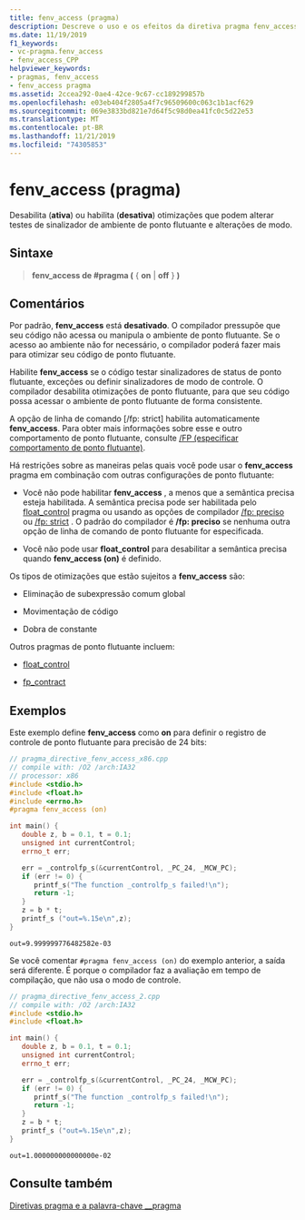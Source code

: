 ```yaml
---
title: fenv_access (pragma)
description: Descreve o uso e os efeitos da diretiva pragma fenv_access. A diretiva fenv_access controla o acesso ao ambiente de ponto flutuante em tempo de execução.
ms.date: 11/19/2019
f1_keywords:
- vc-pragma.fenv_access
- fenv_access_CPP
helpviewer_keywords:
- pragmas, fenv_access
- fenv_access pragma
ms.assetid: 2ccea292-0ae4-42ce-9c67-cc189299857b
ms.openlocfilehash: e03eb404f2805a4f7c96509600c063c1b1acf629
ms.sourcegitcommit: 069e3833bd821e7d64f5c98d0ea41fc0c5d22e53
ms.translationtype: MT
ms.contentlocale: pt-BR
ms.lasthandoff: 11/21/2019
ms.locfileid: "74305853"
---
```

# <a name="fenv_access-pragma"></a>fenv_access (pragma)

Desabilita (**ativa**) ou habilita (**desativa**) otimizações que podem alterar testes de sinalizador de ambiente de ponto flutuante e alterações de modo.

## <a name="syntax"></a>Sintaxe

> **fenv_access de #pragma (** { **on** | **off** } **)**

## <a name="remarks"></a>Comentários

Por padrão, **fenv_access** está **desativado**. O compilador pressupõe que seu código não acessa ou manipula o ambiente de ponto flutuante. Se o acesso ao ambiente não for necessário, o compilador poderá fazer mais para otimizar seu código de ponto flutuante.

Habilite **fenv_access** se o código testar sinalizadores de status de ponto flutuante, exceções ou definir sinalizadores de modo de controle. O compilador desabilita otimizações de ponto flutuante, para que seu código possa acessar o ambiente de ponto flutuante de forma consistente.

A opção de linha de comando [/fp: strict] habilita automaticamente **fenv_access**. Para obter mais informações sobre esse e outro comportamento de ponto flutuante, consulte [/FP (especificar comportamento de ponto flutuante)](../build/reference/fp-specify-floating-point-behavior.md).

Há restrições sobre as maneiras pelas quais você pode usar o **fenv_access** pragma em combinação com outras configurações de ponto flutuante:

- Você não pode habilitar **fenv_access** , a menos que a semântica precisa esteja habilitada. A semântica precisa pode ser habilitada pelo [float_control](float-control.md) pragma ou usando as opções de compilador [/fp: preciso](../build/reference/fp-specify-floating-point-behavior.md) ou [/fp: strict](../build/reference/fp-specify-floating-point-behavior.md) . O padrão do compilador é **/fp: preciso** se nenhuma outra opção de linha de comando de ponto flutuante for especificada.

- Você não pode usar **float_control** para desabilitar a semântica precisa quando **fenv_access (on)** é definido.

Os tipos de otimizações que estão sujeitos a **fenv_access** são:

- Eliminação de subexpressão comum global

- Movimentação de código

- Dobra de constante

Outros pragmas de ponto flutuante incluem:

- [float_control](../preprocessor/float-control.md)

- [fp_contract](../preprocessor/fp-contract.md)

## <a name="examples"></a>Exemplos

Este exemplo define **fenv_access** como **on** para definir o registro de controle de ponto flutuante para precisão de 24 bits:

```cpp
// pragma_directive_fenv_access_x86.cpp
// compile with: /O2 /arch:IA32
// processor: x86
#include <stdio.h>
#include <float.h>
#include <errno.h>
#pragma fenv_access (on)

int main() {
   double z, b = 0.1, t = 0.1;
   unsigned int currentControl;
   errno_t err;

   err = _controlfp_s(&currentControl, _PC_24, _MCW_PC);
   if (err != 0) {
      printf_s("The function _controlfp_s failed!\n");
      return -1;
   }
   z = b * t;
   printf_s ("out=%.15e\n",z);
}
```

```Output
out=9.999999776482582e-03
```

Se você comentar `#pragma fenv_access (on)` do exemplo anterior, a saída será diferente. É porque o compilador faz a avaliação em tempo de compilação, que não usa o modo de controle.

```cpp
// pragma_directive_fenv_access_2.cpp
// compile with: /O2 /arch:IA32
#include <stdio.h>
#include <float.h>

int main() {
   double z, b = 0.1, t = 0.1;
   unsigned int currentControl;
   errno_t err;

   err = _controlfp_s(&currentControl, _PC_24, _MCW_PC);
   if (err != 0) {
      printf_s("The function _controlfp_s failed!\n");
      return -1;
   }
   z = b * t;
   printf_s ("out=%.15e\n",z);
}
```

```Output
out=1.000000000000000e-02
```

## <a name="see-also"></a>Consulte também

[Diretivas pragma e a palavra-chave __pragma](../preprocessor/pragma-directives-and-the-pragma-keyword.md)
